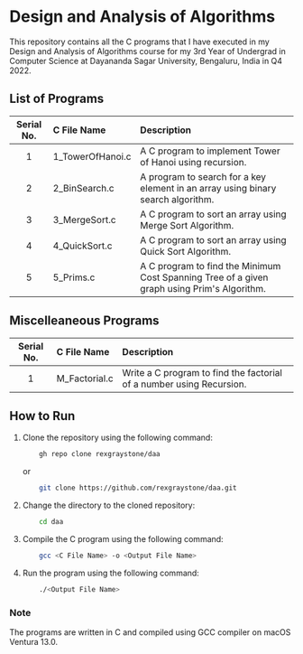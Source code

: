 # Design and Analysis of Algorithms

This repository contains all the C programs that I have executed in my Design and Analysis of Algorithms course for my 3rd Year of Undergrad in Computer Science at Dayananda Sagar University, Bengaluru, India in Q4 2022.

## List of Programs

| Serial No. | C File Name | Description |
| :---: | :--- | :--- |
| 1  | 1_TowerOfHanoi.c  | A C program to implement Tower of Hanoi using recursion. |
| 2  | 2_BinSearch.c  | A program to search for a key element in an array using binary search algorithm. |
| 3  | 3_MergeSort.c  | A C program to sort an array using Merge Sort Algorithm. |
| 4  | 4_QuickSort.c  | A C program to sort an array using Quick Sort Algorithm. |
| 5  | 5_Prims.c  | A C program to find the Minimum Cost Spanning Tree of a given graph using Prim's Algorithm. |

## Miscelleaneous Programs

| Serial No. | C File Name | Description |
| :---: | :--- | :--- |
| 1  | M_Factorial.c  | Write a C program to find the factorial of a number using Recursion. |

## How to Run

1. Clone the repository using the following command:

    ``` bash
        gh repo clone rexgraystone/daa
    ```

    or

    ``` bash
        git clone https://github.com/rexgraystone/daa.git
    ```

2. Change the directory to the cloned repository:

    ``` bash
        cd daa
    ```

3. Compile the C program using the following command:

    ``` bash
        gcc <C File Name> -o <Output File Name>
    ```

4. Run the program using the following command:

    ``` bash
        ./<Output File Name>
    ```

### Note

The programs are written in C and compiled using GCC compiler on macOS Ventura 13.0.
